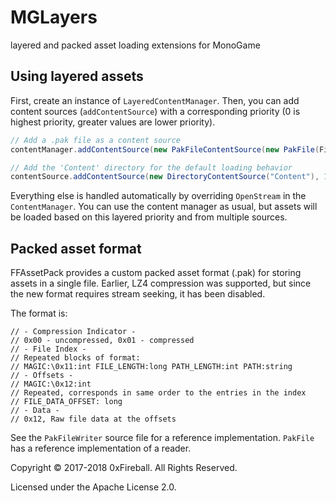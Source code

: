 # MGLayers

layered and packed asset loading extensions for MonoGame

## Using layered assets

First, create an instance of `LayeredContentManager`.
Then, you can add content sources (`addContentSource`) with a corresponding priority (0 is highest priority, greater values are lower priority).

```csharp
// Add a .pak file as a content source
contentManager.addContentSource(new PakFileContentSource(new PakFile(File.OpenRead("PackedContent.pak"))), 0);

// Add the 'Content' directory for the default loading behavior
contentSource.addContentSource(new DirectoryContentSource("Content"), 1);
```

Everything else is handled automatically by overriding `OpenStream` in the `ContentManager`. You can use
the content manager as usual, but assets will be loaded based on this layered priority and from multiple sources.

## Packed asset format

FFAssetPack provides a custom packed asset format (.pak) for storing assets in a single file.
Earlier, LZ4 compression was supported, but since the new format requires stream seeking, it has been disabled.

The format is:

```
// - Compression Indicator -
// 0x00 - uncompressed, 0x01 - compressed
// - File Index -
// Repeated blocks of format:
// MAGIC:\0x11:int FILE_LENGTH:long PATH_LENGTH:int PATH:string
// - Offsets -
// MAGIC:\0x12:int
// Repeated, corresponds in same order to the entries in the index
// FILE_DATA_OFFSET: long
// - Data -
// 0x12, Raw file data at the offsets
```

See the `PakFileWriter` source file for a reference implementation.
`PakFile` has a reference implementation of a reader.

Copyright &copy; 2017-2018 0xFireball. All Rights Reserved.

Licensed under the Apache License 2.0.
